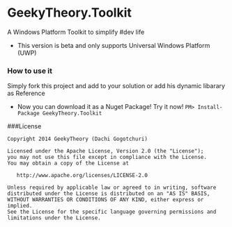 # GeekyTheory.Toolkit
A Windows Platform Toolkit to simplify #dev life

- This version is beta and only supports Universal Windows Platform (UWP)

### How to use it
Simply fork this project and add to your solution or add his dynamic libarary as Reference

* Now you can download it as a Nuget Package! Try it now!
`PM> Install-Package GeekyTheory.Toolkit`

###License

    Copyright 2014 GeekyTheory (Dachi Gogotchuri)

    Licensed under the Apache License, Version 2.0 (the "License");
    you may not use this file except in compliance with the License.
    You may obtain a copy of the License at

       http://www.apache.org/licenses/LICENSE-2.0

    Unless required by applicable law or agreed to in writing, software
    distributed under the License is distributed on an "AS IS" BASIS,
    WITHOUT WARRANTIES OR CONDITIONS OF ANY KIND, either express or implied.
    See the License for the specific language governing permissions and
    limitations under the License.